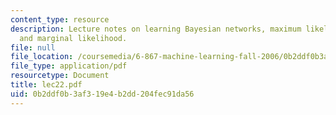 ```yaml
---
content_type: resource
description: Lecture notes on learning Bayesian networks, maximum likelihood, BIC,
  and marginal likelihood.
file: null
file_location: /coursemedia/6-867-machine-learning-fall-2006/0b2ddf0b3af319e4b2dd204fec91da56_lec22.pdf
file_type: application/pdf
resourcetype: Document
title: lec22.pdf
uid: 0b2ddf0b-3af3-19e4-b2dd-204fec91da56
---
```

